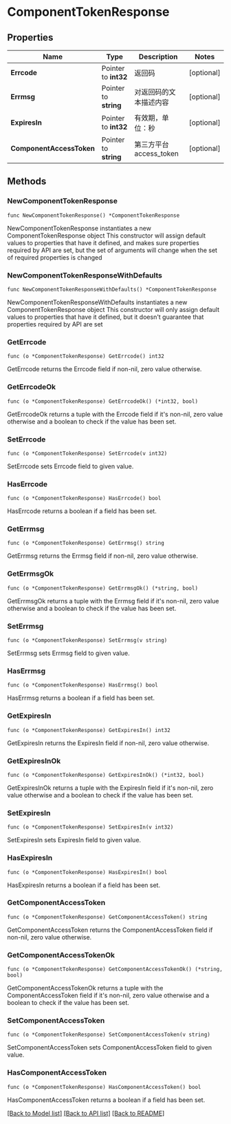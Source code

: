# ComponentTokenResponse

## Properties

Name | Type | Description | Notes
------------ | ------------- | ------------- | -------------
**Errcode** | Pointer to **int32** | 返回码 | [optional] 
**Errmsg** | Pointer to **string** | 对返回码的文本描述内容 | [optional] 
**ExpiresIn** | Pointer to **int32** | 有效期，单位：秒 | [optional] 
**ComponentAccessToken** | Pointer to **string** | 第三方平台 access_token | [optional] 

## Methods

### NewComponentTokenResponse

`func NewComponentTokenResponse() *ComponentTokenResponse`

NewComponentTokenResponse instantiates a new ComponentTokenResponse object
This constructor will assign default values to properties that have it defined,
and makes sure properties required by API are set, but the set of arguments
will change when the set of required properties is changed

### NewComponentTokenResponseWithDefaults

`func NewComponentTokenResponseWithDefaults() *ComponentTokenResponse`

NewComponentTokenResponseWithDefaults instantiates a new ComponentTokenResponse object
This constructor will only assign default values to properties that have it defined,
but it doesn't guarantee that properties required by API are set

### GetErrcode

`func (o *ComponentTokenResponse) GetErrcode() int32`

GetErrcode returns the Errcode field if non-nil, zero value otherwise.

### GetErrcodeOk

`func (o *ComponentTokenResponse) GetErrcodeOk() (*int32, bool)`

GetErrcodeOk returns a tuple with the Errcode field if it's non-nil, zero value otherwise
and a boolean to check if the value has been set.

### SetErrcode

`func (o *ComponentTokenResponse) SetErrcode(v int32)`

SetErrcode sets Errcode field to given value.

### HasErrcode

`func (o *ComponentTokenResponse) HasErrcode() bool`

HasErrcode returns a boolean if a field has been set.

### GetErrmsg

`func (o *ComponentTokenResponse) GetErrmsg() string`

GetErrmsg returns the Errmsg field if non-nil, zero value otherwise.

### GetErrmsgOk

`func (o *ComponentTokenResponse) GetErrmsgOk() (*string, bool)`

GetErrmsgOk returns a tuple with the Errmsg field if it's non-nil, zero value otherwise
and a boolean to check if the value has been set.

### SetErrmsg

`func (o *ComponentTokenResponse) SetErrmsg(v string)`

SetErrmsg sets Errmsg field to given value.

### HasErrmsg

`func (o *ComponentTokenResponse) HasErrmsg() bool`

HasErrmsg returns a boolean if a field has been set.

### GetExpiresIn

`func (o *ComponentTokenResponse) GetExpiresIn() int32`

GetExpiresIn returns the ExpiresIn field if non-nil, zero value otherwise.

### GetExpiresInOk

`func (o *ComponentTokenResponse) GetExpiresInOk() (*int32, bool)`

GetExpiresInOk returns a tuple with the ExpiresIn field if it's non-nil, zero value otherwise
and a boolean to check if the value has been set.

### SetExpiresIn

`func (o *ComponentTokenResponse) SetExpiresIn(v int32)`

SetExpiresIn sets ExpiresIn field to given value.

### HasExpiresIn

`func (o *ComponentTokenResponse) HasExpiresIn() bool`

HasExpiresIn returns a boolean if a field has been set.

### GetComponentAccessToken

`func (o *ComponentTokenResponse) GetComponentAccessToken() string`

GetComponentAccessToken returns the ComponentAccessToken field if non-nil, zero value otherwise.

### GetComponentAccessTokenOk

`func (o *ComponentTokenResponse) GetComponentAccessTokenOk() (*string, bool)`

GetComponentAccessTokenOk returns a tuple with the ComponentAccessToken field if it's non-nil, zero value otherwise
and a boolean to check if the value has been set.

### SetComponentAccessToken

`func (o *ComponentTokenResponse) SetComponentAccessToken(v string)`

SetComponentAccessToken sets ComponentAccessToken field to given value.

### HasComponentAccessToken

`func (o *ComponentTokenResponse) HasComponentAccessToken() bool`

HasComponentAccessToken returns a boolean if a field has been set.


[[Back to Model list]](../README.md#documentation-for-models) [[Back to API list]](../README.md#documentation-for-api-endpoints) [[Back to README]](../README.md)


